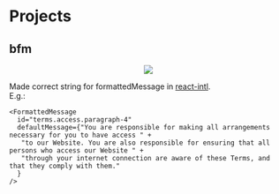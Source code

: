 # Projects
## bfm
<p align="center">
  <img src="http://i104.fastpic.ru/big/2018/0509/75/f3a0f608264bd169b9043485ced4be75.png">
</p>

Made correct string for formattedMessage in [react-intl](https://github.com/yahoo/react-intl).
<br />
E.g.:
```react
<FormattedMessage
  id="terms.access.paragraph-4"
  defaultMessage={"You are responsible for making all arrangements necessary for you to have access " +
   "to our Website. You are also responsible for ensuring that all persons who access our Website " +
   "through your internet connection are aware of these Terms, and that they comply with them."
  }
/>
```

